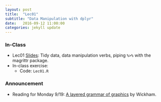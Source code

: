 ```yaml
---
layout: post
title:  "Lec01"
subtitle: "Data Manipulation with dplyr"
date:   2016-09-12 11:00:00
categories: jekyll update
---
```


### In-Class

* Lec01 <a href = "http://htmlpreview.github.io/?https://raw.githubusercontent.com/2016-09-Middlebury-Data-Science/Topics/master/Lec01%20Data%20Manipulation%20with%20dplyr/Lec01.html" target = "_blank">Slides</a>: Tidy data, data manipulation verbs, piping `%>%` with the magrittr package.
* In-class exercise:
    + Code: `Lec01.R`  

### Announcement

* Reading for Monday 9/19: [A layered grammar of graphics](http://vita.had.co.nz/papers/layered-grammar.html) by Wickham.
